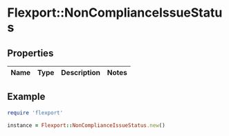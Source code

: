 # Flexport::NonComplianceIssueStatus

## Properties

| Name | Type | Description | Notes |
| ---- | ---- | ----------- | ----- |

## Example

```ruby
require 'flexport'

instance = Flexport::NonComplianceIssueStatus.new()
```

